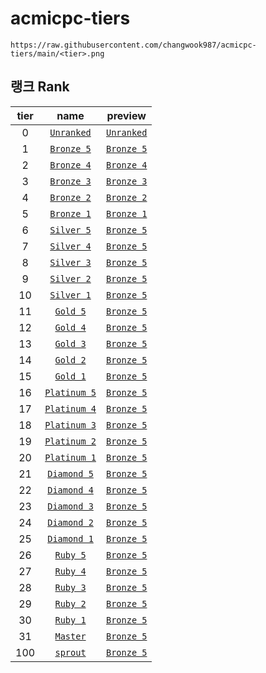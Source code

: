 # acmicpc-tiers

```
https://raw.githubusercontent.com/changwook987/acmicpc-tiers/main/<tier>.png
```

## 랭크 Rank
tier | name | preview
:---: | :-----: | :---:
0 | [`Unranked`](https://github.com/changwook987/acmicpc-tiers/blob/main/0.png) | [`Unranked`](0.png)
1 | [`Bronze 5`](https://github.com/changwook987/acmicpc-tiers/blob/main/1.png) | [`Bronze 5`](1.png)
2 | [`Bronze 4`](https://github.com/changwook987/acmicpc-tiers/blob/main/2.png) | [`Bronze 4`](2.png)
3 | [`Bronze 3`](https://github.com/changwook987/acmicpc-tiers/blob/main/3.png) | [`Bronze 3`](3.png)
4 | [`Bronze 2`](https://github.com/changwook987/acmicpc-tiers/blob/main/4.png) | [`Bronze 2`](4.png)
5 | [`Bronze 1`](https://github.com/changwook987/acmicpc-tiers/blob/main/5.png) | [`Bronze 1`](5.png)
6 | [`Silver 5`](https://github.com/changwook987/acmicpc-tiers/blob/main/6.png) | [`Bronze 5`](6.png)
7 | [`Silver 4`](https://github.com/changwook987/acmicpc-tiers/blob/main/7.png) | [`Bronze 5`](7.png)
8 | [`Silver 3`](https://github.com/changwook987/acmicpc-tiers/blob/main/8.png) | [`Bronze 5`](8.png)
9 | [`Silver 2`](https://github.com/changwook987/acmicpc-tiers/blob/main/9.png) | [`Bronze 5`](9.png)
10 | [`Silver 1`](https://github.com/changwook987/acmicpc-tiers/blob/main/10.png) | [`Bronze 5`](10.png)
11 | [`Gold 5`](https://github.com/changwook987/acmicpc-tiers/blob/main/11.png) | [`Bronze 5`](11.png)
12 | [`Gold 4`](https://github.com/changwook987/acmicpc-tiers/blob/main/12.png) | [`Bronze 5`](12.png)
13 | [`Gold 3`](https://github.com/changwook987/acmicpc-tiers/blob/main/13.png) | [`Bronze 5`](13.png)
14 | [`Gold 2`](https://github.com/changwook987/acmicpc-tiers/blob/main/14.png) | [`Bronze 5`](14.png)
15 | [`Gold 1`](https://github.com/changwook987/acmicpc-tiers/blob/main/15.png) | [`Bronze 5`](15.png)
16 | [`Platinum 5`](https://github.com/changwook987/acmicpc-tiers/blob/main/16.png) | [`Bronze 5`](16.png)
17 | [`Platinum 4`](https://github.com/changwook987/acmicpc-tiers/blob/main/17.png) | [`Bronze 5`](17.png)
18 | [`Platinum 3`](https://github.com/changwook987/acmicpc-tiers/blob/main/18.png) | [`Bronze 5`](18.png)
19 | [`Platinum 2`](https://github.com/changwook987/acmicpc-tiers/blob/main/19.png) | [`Bronze 5`](19.png)
20 | [`Platinum 1`](https://github.com/changwook987/acmicpc-tiers/blob/main/20.png) | [`Bronze 5`](20.png)
21 | [`Diamond 5`](https://github.com/changwook987/acmicpc-tiers/blob/main/21.png) | [`Bronze 5`](21.png)
22 | [`Diamond 4`](https://github.com/changwook987/acmicpc-tiers/blob/main/22.png) | [`Bronze 5`](22.png)
23 | [`Diamond 3`](https://github.com/changwook987/acmicpc-tiers/blob/main/23.png) | [`Bronze 5`](23.png)
24 | [`Diamond 2`](https://github.com/changwook987/acmicpc-tiers/blob/main/24.png) | [`Bronze 5`](24.png)
25 | [`Diamond 1`](https://github.com/changwook987/acmicpc-tiers/blob/main/25.png) | [`Bronze 5`](25.png)
26 | [`Ruby 5`](https://github.com/changwook987/acmicpc-tiers/blob/main/26.png) | [`Bronze 5`](26.png)
27 | [`Ruby 4`](https://github.com/changwook987/acmicpc-tiers/blob/main/27.png) | [`Bronze 5`](27.png)
28 | [`Ruby 3`](https://github.com/changwook987/acmicpc-tiers/blob/main/28.png) | [`Bronze 5`](28.png)
29 | [`Ruby 2`](https://github.com/changwook987/acmicpc-tiers/blob/main/29.png) | [`Bronze 5`](29.png)
30 | [`Ruby 1`](https://github.com/changwook987/acmicpc-tiers/blob/main/30.png) | [`Bronze 5`](30.png)
31 | [`Master`](https://github.com/changwook987/acmicpc-tiers/blob/main/31.png) | [`Bronze 5`](31.png)
100 | [`sprout`](https://github.com/changwook987/acmicpc-tiers/blob/main/100.png) | [`Bronze 5`](100.png)
